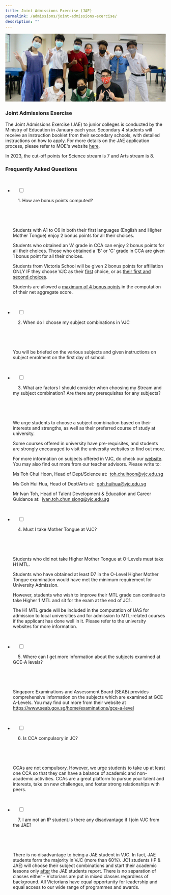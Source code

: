 ```yaml
---
title: Joint Admissions Exercise (JAE)
permalink: /admissions/joint-admissions-exercise/
description: ""
---
```

![](/images/Sub%20Page%20Banners%202023/Admissions%20JAE.jpg)

### Joint Admissions Exercise


The Joint Admissions Exercise (JAE) to junior colleges is conducted by the Ministry of Education in January each year. Secondary 4 students will receive an instruction booklet from their secondary schools, with detailed instructions on how to apply. For more details on the JAE application process, please refer to MOE's website [here](https://www.moe.gov.sg/post-secondary/admissions/jae/apply).
  
In 2023, the cut-off points for Science stream is 7 and Arts stream is 8.

### Frequently Asked Questions

<ul class="jekyllcodex_accordion">

&nbsp;&nbsp;<li>

&nbsp;&nbsp;&nbsp;&nbsp;<input type="checkbox" id="accordion1">

&nbsp;&nbsp;&nbsp;&nbsp;<label for="accordion1">1. How are bonus points computed?</label>

&nbsp;&nbsp;&nbsp;&nbsp;<div>

&nbsp;&nbsp;&nbsp;&nbsp;&nbsp;&nbsp;<p>Students with A1 to C6 in both their first languages (English and Higher Mother Tongue) enjoy 2 bonus points for all their choices.</p>

<p>Students who obtained an 'A' grade in CCA can enjoy 2 bonus points for all their choices. Those who obtained a 'B' or 'C' grade in CCA are given 1 bonus point for all their choices.</p>

<p>Students from Victoria School will be given 2 bonus points for affiliation ONLY IF they choose VJC as their&nbsp;<u>first</u> choice, or as <u>their&nbsp;first and second choices</u>.</p>

<p>Students are allowed a&nbsp;<u>maximum of 4 bonus points</u>&nbsp;in the computation of their net aggregate score.</p>

&nbsp;&nbsp;&nbsp;&nbsp;</div>

</li>
	
<li>

&nbsp;&nbsp;&nbsp;&nbsp;<input type="checkbox" id="accordion2">

&nbsp;&nbsp;&nbsp;&nbsp;<label for="accordion2">2. When do I choose my subject combinations in VJC</label>

&nbsp;&nbsp;&nbsp;&nbsp;<div>

&nbsp;&nbsp;&nbsp;&nbsp;&nbsp;&nbsp;<p>You will be briefed on the various subjects and given instructions on subject enrolment on the first day of school.</p>

&nbsp;&nbsp;&nbsp;&nbsp;</div>

</li>
	
<li>

&nbsp;&nbsp;&nbsp;&nbsp;<input type="checkbox" id="accordion3">

&nbsp;&nbsp;&nbsp;&nbsp;<label for="accordion3">3. What are factors I should consider when choosing my Stream and my subject combination? Are there any prerequisites for any subjects?</label>

&nbsp;&nbsp;&nbsp;&nbsp;<div>

&nbsp;&nbsp;&nbsp;&nbsp;&nbsp;&nbsp;<p>We urge students to choose a subject combination based on their interests and strengths, as well as their preferred course of study at university.</p>

<p>Some courses offered in university have pre-requisites, and students are strongly encouraged to visit the university websites to find out more.</p>

<p>For more information on subjects offered in VJC, do check our <a href="/learn-like-a-victorian/academic-disciplines/">website</a>. You may also find out more from our teacher advisors. Please write to:</p>

<p>Ms Toh Chui Hoon, Head of Dept/Science at:&nbsp;
	<a href="toh.chuihoon@vjc.edu.sg">toh.chuihoon@vjc.edu.sg</a></p>
				
<p>Ms Goh Hui Hua, Head of Dept/Arts at:&nbsp;
<a href="goh.huihua@vjc.edu.sg">goh.huihua@vjc.edu.sg</a></p>
				
<p>Mr Ivan Toh, Head of Talent Development &amp; Education and Career Guidance at:&nbsp;
<a href="ivan.toh.chun.siong@vjc.edu.sg">ivan.toh.chun.siong@vjc.edu.sg</a></p>
&nbsp;&nbsp;&nbsp;&nbsp;</div>

</li>
	
<li>

&nbsp;&nbsp;&nbsp;&nbsp;<input type="checkbox" id="accordion4">

&nbsp;&nbsp;&nbsp;&nbsp;<label for="accordion4">4. Must I take Mother Tongue at VJC?</label>

&nbsp;&nbsp;&nbsp;&nbsp;<div>

&nbsp;&nbsp;&nbsp;&nbsp;&nbsp;&nbsp;<p>Students who did not take Higher Mother Tongue at O-Levels must take H1 MTL.</p>

<p>Students who have obtained at least D7 in the O-Level Higher Mother Tongue examination would have met the minimum requirement for University Admission.</p>

<p>However, students who wish to improve their MTL grade can continue to take Higher 1 MTL and sit for the exam at the end of JC1.</p>

<p>The H1 MTL grade will be included in the computation of UAS for admission to local universities and for admission to MTL-related courses if the applicant has done well in it. Please refer to the university websites for more information.</p>

&nbsp;&nbsp;&nbsp;&nbsp;</div>

</li>
	
<li>

&nbsp;&nbsp;&nbsp;&nbsp;<input type="checkbox" id="accordion5">

&nbsp;&nbsp;&nbsp;&nbsp;<label for="accordion5">5. Where can I get more information about the subjects examined at GCE-A levels? </label>

&nbsp;&nbsp;&nbsp;&nbsp;<div>

&nbsp;&nbsp;&nbsp;&nbsp;&nbsp;&nbsp;<p>Singapore Examinations and Assessment Board (SEAB) provides comprehensive information on the subjects which are examined at GCE A-Levels. You may find out more from their website at <br>
<a href="https://www.seab.gov.sg/home/examinations/gce-a-level">https://www.seab.gov.sg/home/examinations/gce-a-level</a>
				
</p>

&nbsp;&nbsp;&nbsp;&nbsp;</div>

</li>
	
<li>

&nbsp;&nbsp;&nbsp;&nbsp;<input type="checkbox" id="accordion6">

&nbsp;&nbsp;&nbsp;&nbsp;<label for="accordion6">6. Is CCA compulsory in JC?</label>

&nbsp;&nbsp;&nbsp;&nbsp;<div>

&nbsp;&nbsp;&nbsp;&nbsp;&nbsp;&nbsp;<p>CCAs are not compulsory. However, we urge students to take up at least one CCA so that they can have a balance of academic and non-academic activities. CCAs are a great platform to pursue your talent and interests, take on new challenges, and foster strong relationships with peers.</p>

&nbsp;&nbsp;&nbsp;&nbsp;</div>

</li>
	
<li>

&nbsp;&nbsp;&nbsp;&nbsp;<input type="checkbox" id="accordion7">

&nbsp;&nbsp;&nbsp;&nbsp;<label for="accordion7">7. I am not an IP student.Is there any disadvantage if I join VJC from the JAE?</label>

&nbsp;&nbsp;&nbsp;&nbsp;<div>

&nbsp;&nbsp;&nbsp;&nbsp;&nbsp;&nbsp;<p>There is no disadvantage to being a JAE student in VJC. In fact, JAE students form the majority in VJC (more than 60%). JC1 students (IP &amp; JAE) will choose their subject combinations and start their academic lessons only&nbsp;<u>after</u>&nbsp;the JAE students report.&nbsp;There is no separation of classes either - Victorians are put in mixed classes regardless of background. All Victorians have equal opportunity for leadership and equal access to our wide range of programmes and awards.</p>

&nbsp;&nbsp;&nbsp;&nbsp;</div>

</li>
</ul>